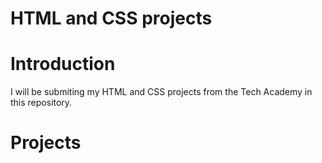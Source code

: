# HTML and CSS projects
 
 # Introduction
 
 I will be submiting my HTML and CSS projects from the Tech Academy in this repository.
 
# Projects

